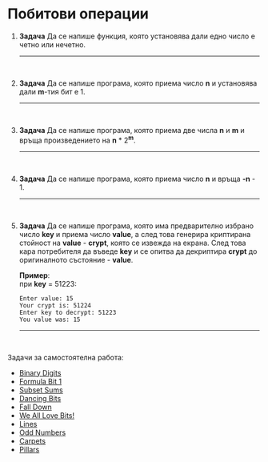 # Побитови операции

1. **Задача** Да се напише функция, която установява дали едно число е четно или нечетно.

   ---

<br>

2. **Задача** Да се напише програма, която приема число **n** и установява дали **m**-тия бит е 1.

   ---

<br>

3. **Задача** Да се напише програма, която приема две числа **n** и **m** и връща произведението на **n** * 2<sup>**m**</sup>.

   ---

<br>

4. **Задача** Да се напише програма, която приема число **n** и връща **-n** - 1.

   ---

<br>

5. **Задача** Да се напише програма, която има предварително избрано число **key** и приема число **value**, а след това генерира криптирана стойност на **value** - **crypt**, която се извежда на екрана. След това кара потребителя да въведе **key** и се опитва да декриптира **crypt** до оригиналното състояние - **value**.

   **Пример**:<br>
   при **key** = 51223: <br>

   ```text
   Enter value: 15
   Your crypt is: 51224
   Enter key to decrypt: 51223
   You value was: 15
   ```
   ---

<br>

Задачи за самостоятелна работа:
- [Binary Digits](https://drive.google.com/file/d/0B0DgZGtV0C9HUHkwZmNsN3VjNDg/view?usp=sharing)
- [Formula Bit 1](https://drive.google.com/file/d/0B0DgZGtV0C9HQlRKZEtlUzlWdUk/view?usp=sharing)
- [Subset Sums](http://drive.google.com/open?id=0B0DgZGtV0C9HdmFHb3FRUmtfYlk)
- [Dancing Bits](http://drive.google.com/open?id=0B0DgZGtV0C9HcjBLcWREckd4ZTg)
- [Fall Down](http://drive.google.com/open?id=0B0DgZGtV0C9HVWNVZ2tXazBpQ28)
- [We All Love Bits!](http://drive.google.com/open?id=0B0DgZGtV0C9HcTBNclVnVDJxRlU)
- [Lines](http://drive.google.com/open?id=0B0DgZGtV0C9HLXZpSDVpTWZ0LUE)
- [Odd Numbers](http://drive.google.com/open?id=0B0DgZGtV0C9HMFRsOS16bXlKS2s)
- [Carpets](http://drive.google.com/open?id=0B0DgZGtV0C9HQnlURDdMRjRpLWs)
- [Pillars](http://drive.google.com/open?id=0B0DgZGtV0C9HUkZwVlVMaE9qWWs)

